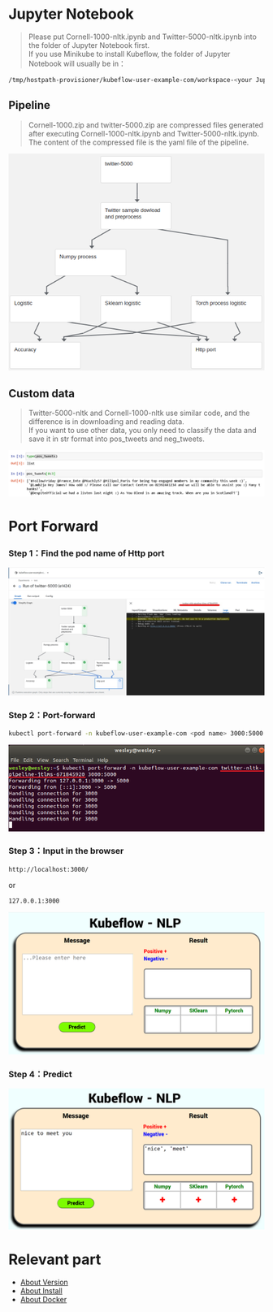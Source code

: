 # Jupyter Notebook
> Please put Cornell-1000-nltk.ipynb and Twitter-5000-nltk.ipynb into the folder of Jupyter Notebook first. \
> If you use Minikube to install Kubeflow, the folder of Jupyter Notebook will usually be in：
```Bash
/tmp/hostpath-provisioner/kubeflow-user-example-com/workspace-<your Jupyter name>
```

## Pipeline
> Cornell-1000.zip and twitter-5000.zip are compressed files generated after executing Cornell-1000-nltk.ipynb and Twitter-5000-nltk.ipynb. \
> The content of the compressed file is the yaml file of the pipeline.

<img src="https://github.com/WEICHINLIN/Kubeflow---Natural-Language-Processing/blob/main/4.%20Image/pipeline.png" alt="pipeline"/><br/>

## Custom data
> Twitter-5000-nltk and Cornell-1000-nltk use similar code, and the difference is in downloading and reading data. \
> If you want to use other data, you only need to classify the data and save it in str format into pos_tweets and neg_tweets.

<img src="https://github.com/WEICHINLIN/Kubeflow---Natural-Language-Processing/blob/main/4.%20Image/data%20list.png" alt="data list"/><br/>

# Port Forward

### Step 1：Find the pod name of Http port
<img src="https://github.com/WEICHINLIN/Kubeflow---Natural-Language-Processing/blob/main/4.%20Image/nltk.jpg" alt="nltk pod"/><br/>

### Step 2：Port-forward
```Bash
kubectl port-forward -n kubeflow-user-example-com <pod name> 3000:5000
```
<img src="https://github.com/WEICHINLIN/Kubeflow---Natural-Language-Processing/blob/main/4.%20Image/port%20forward.png" alt="nltk pod port forward"/><br/>

### Step 3：Input in the browser
```Bash
http://localhost:3000/
```
or
```Bash
127.0.0.1:3000
```
<img src="https://github.com/WEICHINLIN/Kubeflow---Natural-Language-Processing/blob/main/4.%20Image/NLP.png" alt="NLP"/><br/>

### Step 4：Predict
<img src="https://github.com/WEICHINLIN/Kubeflow---Natural-Language-Processing/blob/main/4.%20Image/nice%20to%20meet%20you.png" alt="nice to meet you"/><br/>

# Relevant part

* [About Version](https://github.com/WEICHINLIN/Kubeflow---Natural-Language-Processing/blob/main/README.md)
* [About Install](https://github.com/WEICHINLIN/Kubeflow---Natural-Language-Processing/blob/main/1.%20Install/Install.md)
* [About Docker](https://github.com/WEICHINLIN/Kubeflow---Natural-Language-Processing/blob/main/2.%20Docker/Docker.md)

